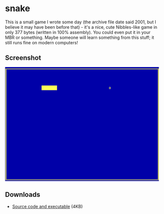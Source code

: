 # snake

This is a small game I wrote some day (the archive file date said 2001, but I believe it may have been before that) - it's a nice, cute Nibbles-like game in only 377 bytes (written in 100% assembly). You could even put it in your MBR or something. Maybe someone will learn something from this stuff; it still runs fine on modern computers!

## Screenshot

![Screenshot of the game](images/snake.png)

## Downloads

 * [Source code and executable](releases/snake.zip) (4KB)
